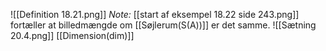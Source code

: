 ![[Definition 18.21.png]]
*Note:* [[start af eksempel 18.22 side 243.png]] fortæller at billedmængde om [[Søjlerum(S(A))]] er det samme.
![[Sætning 20.4.png]]
[[Dimension(dim)]]